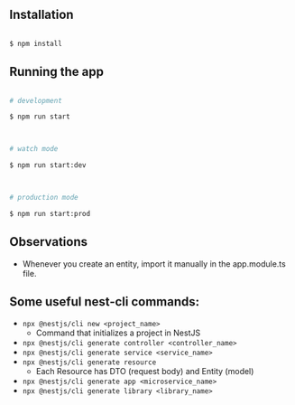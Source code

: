 ## Installation

```bash

$ npm install

```

## Running the app

```bash

# development

$ npm run start



# watch mode

$ npm run start:dev



# production mode

$ npm run start:prod

```

## Observations

- Whenever you create an entity, import it manually in the app.module.ts file.

## Some useful nest-cli commands:

- `npx @nestjs/cli new <project_name>`
  - Command that initializes a project in NestJS
- `npx @nestjs/cli generate controller <controller_name>`
- `npx @nestjs/cli generate service <service_name>`
- `npx @nestjs/cli generate resource`
  - Each Resource has DTO (request body) and Entity (model)
- `npx @nestjs/cli generate app <microservice_name>`
- `npx @nestjs/cli generate library <library_name>`
